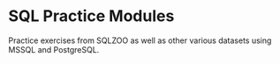 # SQL Practice Modules
Practice exercises from SQLZOO as well as other various datasets using MSSQL and PostgreSQL.
